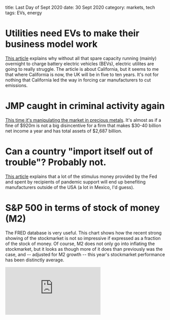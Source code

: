title: Last Day of Sept 2020
date: 30 Sept 2020
category: markets, tech
tags: EVs, energy

# Utilities need EVs to make their business model work

[This article](https://wolfstreet.com/2020/09/28/california-sales-ban-of-new-gasoline-diesel-vehicles-jolts-half-dead-business-model-of-electric-utilities-power-generators-including-in-other-states/) explains why without all that spare capacity running (mainly) overnight to charge battery electric vehicles (BEVs), electric utilites are going to really struggle. The article is about California, but it seems to me that where California is now, the UK will be in five to ten years.
It's not for nothing that California led the way in forcing car manufacturers to cut emissions.

# JMP caught in criminal activity again

[This time it's manipulating the market in precious metals](https://www.cnbc.com/2020/09/29/jpmorgan-chase-to-pay-920-million-to-resolve-us-investigations-into-trading-practices-.html).	It's almost as if a fine of $920m is not a big disincentive for a firm that makes $30-40 billion net income a year and has total assets of $2,687 billion.

# Can a country "import itself out of trouble"? Probably not.	

[This article](https://wolfstreet.com/2020/09/29/powered-by-stimulus-money-rent-mortgage-payments-not-made-us-trade-deficit-hits-record-worst-terrible-level-ever/) explains that a lot of the stimulus money provided by the Fed and spent by recipients of pandemic support will end up benefiting manufacturers outside of the USA (a lot in Mexico, I'd guess).

# S&P 500 in terms of stock of money (M2)

The FRED database is very useful. This chart shows how the recent strong showing of the stockmarket is not so impressive if expressed as a fraction of the stock of money. Of course, M2 does not only go into inflating the stockmarket, but it looks as though more of it does than previously was the case, and -- adjusted for M2 growth -- this year's stockmarket performance has been distinctly average.

<div class="embed-container"><iframe src="https://fred.stlouisfed.org/graph/graph-landing.php?g=whs0&width=670&height=475" scrolling="no" frameborder="0" style="overflow:hidden;" allowTransparency="true" loading="lazy"></iframe></div><script src="https://fred.stlouisfed.org/graph/js/embed.js" type="text/javascript"></script>
